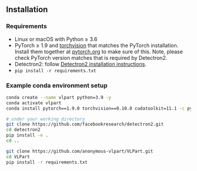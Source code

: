 ## Installation

### Requirements
- Linux or macOS with Python ≥ 3.6
- PyTorch ≥ 1.9 and [torchvision](https://github.com/pytorch/vision/) that matches the PyTorch installation.
  Install them together at [pytorch.org](https://pytorch.org) to make sure of this. Note, please check
  PyTorch version matches that is required by Detectron2.
- Detectron2: follow [Detectron2 installation instructions](https://detectron2.readthedocs.io/tutorials/install.html).
- `pip install -r requirements.txt`


### Example conda environment setup
```bash
conda create --name vlpart python=3.9 -y
conda activate vlpart
conda install pytorch==1.9.0 torchvision==0.10.0 cudatoolkit=11.1 -c pytorch -c nvidia

# under your working directory
git clone https://github.com/facebookresearch/detectron2.git
cd detectron2
pip install -e .
cd ..

git clone https://github.com/anonymous-vlpart/VLPart.git
cd VLPart
pip install -r requirements.txt
```
